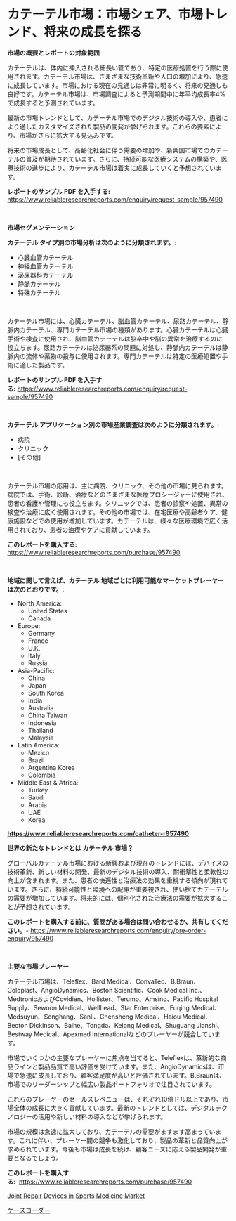 <p><h1>カテーテル市場：市場シェア、市場トレンド、将来の成長を探る</h1></p><p><strong>市場の概要とレポートの対象範囲</strong></p>
<p><p>カテーテルは、体内に挿入される細長い管であり、特定の医療処置を行う際に使用されます。カテーテル市場は、さまざまな技術革新や人口の増加により、急速に成長しています。市場における現在の見通しは非常に明るく、将来の見通しも良好です。カテーテル市場は、市場調査によると予測期間中に年平均成長率4%で成長すると予測されています。</p><p>最新の市場トレンドとして、カテーテル市場でのデジタル技術の導入や、患者により適したカスタマイズされた製品の開発が挙げられます。これらの要素により、市場がさらに拡大する見込みです。</p><p>将来の市場成長として、高齢化社会に伴う需要の増加や、新興国市場でのカテーテルの普及が期待されています。さらに、持続可能な医療システムの構築や、医療技術の進歩により、カテーテル市場は着実に成長していくと予想されています。</p></p>
<p><strong>レポートのサンプル PDF を入手する:</strong> <a href="https://www.reliableresearchreports.com/enquiry/request-sample/957490">https://www.reliableresearchreports.com/enquiry/request-sample/957490</a></p>
<p>&nbsp;</p>
<p><strong>市場セグメンテーション</strong></p>
<p><strong>カテーテル タイプ別の市場分析は次のように分類されます。:</strong></p>
<p><ul><li>心臓血管カテーテル</li><li>神経血管カテーテル</li><li>泌尿器科カテーテル</li><li>静脈カテーテル</li><li>特殊カテーテル</li></ul></p>
<p>&nbsp;</p>
<p><p>カテーテル市場には、心臓カテーテル、脳血管カテーテル、尿路カテーテル、静脈内カテーテル、専門カテーテル市場の種類があります。心臓カテーテルは心臓手術や検査に使用され、脳血管カテーテルは脳卒中や脳の異常を治療するのに役立ちます。尿路カテーテルは泌尿器系の問題に対処し、静脈内カテーテルは静脈内の流体や薬物の投与に使用されます。専門カテーテルは特定の医療処置や手術に適した製品です。</p></p>
<p><strong>レポートのサンプル PDF を入手する:</strong>&nbsp;<a href="https://www.reliableresearchreports.com/enquiry/request-sample/957490">https://www.reliableresearchreports.com/enquiry/request-sample/957490</a></p>
<p>&nbsp;</p>
<p><strong> カテーテル アプリケーション別の市場産業調査は次のように分類されます。:</strong></p>
<p><ul><li>病院</li><li>クリニック</li><li>[その他]</li></ul></p>
<p>&nbsp;</p>
<p><p>カテーテル市場の応用は、主に病院、クリニック、その他の市場に見られます。病院では、手術、診断、治療などのさまざまな医療プロシージャーに使用され、患者の看護や管理にも役立ちます。クリニックでは、患者の診察や処置、異常の検査や治療に広く使用されます。その他の市場では、在宅医療や高齢者ケア、健康施設などでの使用が増加しています。カテーテルは、様々な医療環境で広く活用されており、患者の治療やケアに貢献しています。</p></p>
<p><strong>このレポートを購入する:</strong>&nbsp; <a href="https://www.reliableresearchreports.com/purchase/957490">https://www.reliableresearchreports.com/purchase/957490</a></p>
<p>&nbsp;</p>
<p><strong>地域に関して言えば、カテーテル 地域ごとに利用可能なマーケットプレーヤーは次のとおりです。:</strong></p>
<p><ul>
    <li>
        North America:
        <ul>
            <li>United States</li>
            <li>Canada</li>
        </ul>
    </li>
    <li>
        Europe:
        <ul>
            <li>Germany</li>
            <li>France</li>
            <li>U.K.</li>
            <li>Italy</li>
            <li>Russia</li>
        </ul>
    </li>
    <li>
        Asia-Pacific:
        <ul>
            <li>China</li>
            <li>Japan</li>
            <li>South Korea</li>
            <li>India</li>
            <li>Australia</li>
            <li>China Taiwan</li>
            <li>Indonesia</li>
            <li>Thailand</li>
            <li>Malaysia</li>
        </ul>
    </li>
    <li>
        Latin America:
        <ul>
            <li>Mexico</li>
            <li>Brazil</li>
            <li>Argentina Korea</li>
            <li>Colombia</li>
        </ul>
    </li>
    <li>
        Middle East & Africa:
        <ul>
            <li>Turkey</li>
            <li>Saudi</li>
            <li>Arabia</li>
            <li>UAE</li>
            <li>Korea</li>
        </ul>
    </li>
    </ul></p>
<p><strong><a href="https://www.reliableresearchreports.com/catheter-r957490">https://www.reliableresearchreports.com/catheter-r957490</a></strong>&nbsp;</p>
<p><strong>世界の新たなトレンドとは カテーテル 市場？</strong></p>
<p><p>グローバルカテーテル市場における新興および現在のトレンドには、デバイスの技術革新、新しい材料の開発、最新のデジタル技術の導入、耐衝撃性と柔軟性の向上が含まれます。また、患者の快適性と治療法の効果を重視する傾向が現れています。さらに、持続可能性と環境への配慮が重要視され、使い捨てカテーテルの需要が増加しています。将来的には、個別化された治療法の需要が拡大することが予想されています。</p></p>
<p><strong>このレポートを購入する前に、質問がある場合は問い合わせるか、共有してください。</strong>- <a href="https://www.reliableresearchreports.com/enquiry/pre-order-enquiry/957490">https://www.reliableresearchreports.com/enquiry/pre-order-enquiry/957490</a></p>
<p>&nbsp;</p>
<p><strong>主要な市場プレーヤー</strong></p>
<p><p>カテーテル市場は、Teleflex、Bard Medical、ConvaTec、B.Braun、Coloplast、AngioDynamics、Boston Scientific、Cook Medical Inc.、MedtronicおよびCovidien、Hollister、Terumo、Amsino、Pacific Hospital Supply、Sewoon Medical、WellLead、Star Enterprise、Fuqing Medical、Medsuyun、Songhang、Sanli、Chensheng Medical、Haiou Medical、Becton Dickinson、Baihe、Tongda、Kelong Medical、Shuguang Jianshi、Bestway Medical、Apexmed Internationalなどのプレーヤーが競合しています。</p><p>市場でいくつかの主要なプレーヤーに焦点を当てると、Teleflexは、革新的な商品ラインと製品品質で高い評価を受けています。また、AngioDynamicsは、市場で急速に成長しており、顧客満足度が高いと評価されています。B.Braunは、市場でのリーダーシップと幅広い製品ポートフォリオで注目されています。</p><p>これらのプレーヤーのセールスレベニューは、それぞれ10億ドル以上であり、市場全体の成長に大きく貢献しています。最新のトレンドとしては、デジタルテクノロジーの活用や新しい材料の導入などが挙げられます。</p><p>市場の規模は急速に拡大しており、カテーテルの需要がますます高まっています。これに伴い、プレーヤー間の競争も激化しており、製品の革新と品質向上が求められています。今後も市場は成長を続け、顧客ニーズに応える製品開発が重要となるでしょう。</p></p>
<p><strong>このレポートを購入する:</strong>&nbsp;&nbsp;<a href="https://www.reliableresearchreports.com/purchase/957490">https://www.reliableresearchreports.com/purchase/957490</a></p>
<p><p><a href="https://github.com/brenzgnarento/Market-Research-Report-List-2/blob/main/joint-repair-devices-in-sports-medicine-market.md">Joint Repair Devices in Sports Medicine Market</a></p><p><a href="https://github.com/Sophiaard2003/Market-Research-Report-List-1/blob/main/470720823273.md">ケースコーダー</a></p></p>